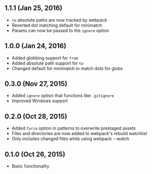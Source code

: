## 1.1.1 (Jan 25, 2016)

 * `to` absolute paths are now tracked by webpack
 * Reverted dot matching default for minimatch
 * Params can now be passed to the `ignore` option


## 1.0.0 (Jan 24, 2016)

 * Added globbing support for `from`
 * Added absolute path support for `to`
 * Changed default for minimatch to match dots for globs


## 0.3.0 (Nov 27, 2015)

* Added `ignore` option that functions like `.gitignore`
* Improved Windows support


## 0.2.0 (Oct 28, 2015)

* Added `force` option in patterns to overwrite prestaged assets
* Files and directories are now added to webpack's rebuild watchlist
* Only includes changed files while using webpack --watch


## 0.1.0 (Oct 26, 2015)

* Basic functionality